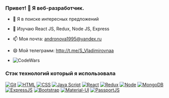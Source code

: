 ### Привет! 👋 Я веб-разработчик.
- 🔭 Я в поиске интересных предложений
- 🌱 Изучаю React JS, Redux, Node JS, Express
- 📫 Моя почта: andronova1995@yandex.ru

- 😄 Мой телеграмм: http://t.me/S_Vladimirovnaa
 
- ![CodeWars](https://www.codewars.com/users/SV_Andronova/badges/large)
### Стэк технологий который я использовала
[![Git](https://shields.io/badge/-Git-f0efe7?logo=git&style=for-the-badge)](https://git-scm.com/)
[![HTML](https://shields.io/badge/-HTML5-E34F26?logo=html5&style=for-the-badge&logoColor=fff)](https://html5book.ru/html-html5/)
[![CSS](https://shields.io/badge/-CSS3-1572B6?logo=css3&style=for-the-badge&logoColor=fff)](https://html5book.ru/osnovy-css/)
[![Java Script](https://shields.io/badge/-Java_Script-F7DF1E?logo=javascript&style=for-the-badge&logoColor=222)](https://learn.javascript.ru/)
[![React](https://shields.io/badge/-React-282c34?logo=react&style=for-the-badge)](https://reactjs.org/)
[![Redux](https://shields.io/badge/-Redux-282c34?logo=redux&style=for-the-badge)](https://redux.js.org/)
[![Node](https://shields.io/badge/-Node-333?logo=node.js&style=for-the-badge)](https://nodejs.org/en/)
[![MongoDB](https://shields.io/badge/-MongoDB-f9fbfa?logo=MongoDB&style=for-the-badge)](https://www.mongodb.com/)
[![ExpressJS](https://img.shields.io/badge/-Express.js-333?logo=express&style=for-the-badge)](https://expressjs.com/ru/)
[![Bootstrap](https://img.shields.io/badge/-Bootstrap-f9fbfa?logo=bootstrap&style=for-the-badge)](https://getbootstrap.com/)
[![Material-UI](https://img.shields.io/badge/-materialui-1572B6?logo=Material-UI&style=for-the-badge)](https://material-ui.com/ru/)
[![PassportJS](https://img.shields.io/badge/-Passport.js-000000?logo=passportjs&style=for-the-badge)](http://www.passportjs.org/)
